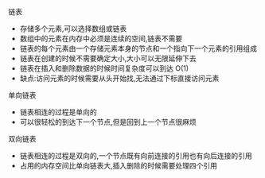 链表

- 存储多个元素,可以选择数组或链表
- 数组中的元素在内存中必须是连续的空间,链表不需要
- 链表的每个元素由一个存储元素本身的节点和一个指向下一个元素的引用组成
- 链表在创建的时候不需要确定大小,大小可以无限延伸下去
- 链表在插入和删除数据的时候时间复杂度可以到达 O(1)
- 缺点:访问元素的时候需要从头开始找,无法通过下标直接访问元素

单向链表

- 链表相连的过程是单向的
- 可以很轻松的到达下一个节点,但是回到上一个节点很麻烦

双向链表

- 链表相连的过程是双向的,一个节点既有向前连接的引用也有向后连接的引用
- 占用的内存空间比单向链表大,插入删除的时候需要处理四个引用
